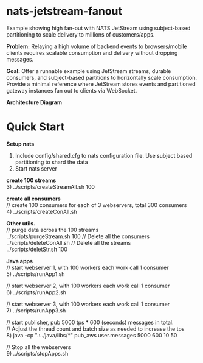 # nats-jetstream-fanout
Example showing high fan-out with NATS JetStream using subject-based partitioning to scale delivery to millions of customers/apps.

**Problem:** Relaying a high volume of backend events to browsers/mobile clients requires scalable consumption and delivery without dropping messages.

**Goal:** Offer a runnable example using JetStream streams, durable consumers, and subject-based partitions to horizontally scale consumption.
Provide a minimal reference where JetStream stores events and partitioned gateway instances fan out to clients via WebSocket.

**Architecture Diagram**


# Quick Start

**Setup nats**
1) Include config/shared.cfg to nats configuration file. Use subject based partitioning to shard the data
2) Start nats server
   
**create 100 streams**\
3) ../scripts/createStreamAll.sh 100 

**create all consumers**\
// create 100 consumers for each of 3 webservers, total 300 consumers\
4) ../scripts/createConAll.sh

**Other utils.**\
// purge data across the 100 streams\
../scripts/purgeStream.sh 100
// Delete all the consumers\
../scripts/deleteConAll.sh
// Delete all the streams\
../scripts/deletStr.sh 100


**Java apps**\
// start webserver 1, with 100 workers each work call 1 consumer\
5) ../scripts/runApp1.sh

// start webserver 2, with 100 workers each work call 1 consumer\
6) ../scripts/runApp2.sh

// start webserver 3, with 100 workers each work call 1 consumer\
7) ../scripts/runApp3.sh

// start publisher, pub 5000 tps * 600 (seconds) messages in total.\
// Adjust the thread count and batch size as needed to increase the tps\
8) java -cp ".:../java/libs/*" pub_aws user.messages 5000 600 10 50

// Stop all the webservers\
9) ../scripts/stopApps.sh



